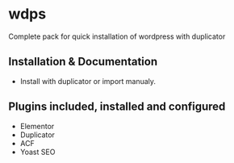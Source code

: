 # wdps
Complete pack for quick installation of wordpress with duplicator

## Installation & Documentation
- Install with duplicator or import manualy.

## Plugins included, installed and configured
- Elementor
- Duplicator
- ACF
- Yoast SEO

